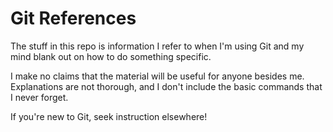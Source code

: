 
# Git References

The stuff in this repo is information I refer to when I'm using Git and my mind blank out on how to do something specific.

I make no claims that the material will be useful for anyone besides me. Explanations are not thorough, and I don't include the basic commands that I never forget.

If you're new to Git, seek instruction elsewhere!
